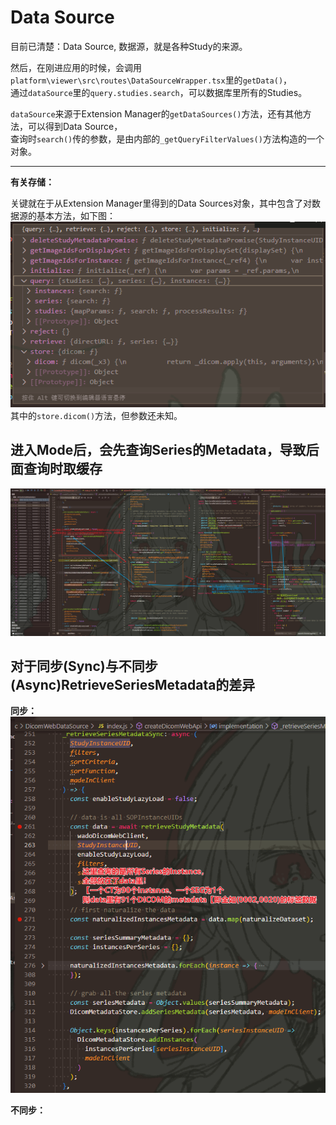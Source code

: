 # Data Source

目前已清楚：Data Source, 数据源，就是各种Study的来源。

然后，在刚进应用的时候，会调用`platform\viewer\src\routes\DataSourceWrapper.tsx`里的`getData()`，  
通过`dataSource`里的`query.studies.search`，可以数据库里所有的Studies。

`dataSource`来源于Extension Manager的`getDataSources()`方法，还有其他方法，可以得到Data Source，  
查询时`search()`传的参数，是由内部的`_getQueryFilterValues()`方法构造的一个对象。

---

**有关存储：**

关键就在于从Extension Manager里得到的Data Sources对象，其中包含了对数据源的基本方法，如下图：  
![图 1](images/DataSource--03-21_23-01-29.png)  
其中的`store.dicom()`方法，但参数还未知。

## 进入Mode后，会先查询Series的Metadata，导致后面查询时取缓存

![图 2](images/DataSource--04-12_06-38-00.png)  

## 对于同步(Sync)与不同步(Async)RetrieveSeriesMetadata的差异

**同步：**  
![图 3](images/DataSource--04-12_07-15-15.png)  

**不同步：**  
